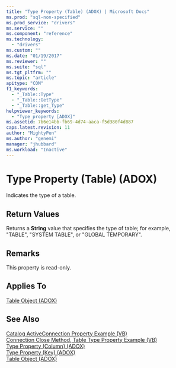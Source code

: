 ```yaml
---
title: "Type Property (Table) (ADOX) | Microsoft Docs"
ms.prod: "sql-non-specified"
ms.prod_service: "drivers"
ms.service: ""
ms.component: "reference"
ms.technology:
  - "drivers"
ms.custom: ""
ms.date: "01/19/2017"
ms.reviewer: ""
ms.suite: "sql"
ms.tgt_pltfrm: ""
ms.topic: "article"
apitype: "COM"
f1_keywords: 
  - "_Table::Type"
  - "_Table::GetType"
  - "_Table::get_Type"
helpviewer_keywords: 
  - "Type property [ADOX]"
ms.assetid: 7b6e14bb-fb69-4d74-aaca-f5d380f4d887
caps.latest.revision: 11
author: "MightyPen"
ms.author: "genemi"
manager: "jhubbard"
ms.workload: "Inactive"
---
```

# Type Property (Table) (ADOX)
Indicates the type of a table.  
  
## Return Values  
 Returns a **String** value that specifies the type of table; for example, "TABLE", "SYSTEM TABLE", or "GLOBAL TEMPORARY".  
  
## Remarks  
 This property is read-only.  
  
## Applies To  
 [Table Object (ADOX)](../../../ado/reference/adox-api/table-object-adox.md)  
  
## See Also  
 [Catalog ActiveConnection Property Example (VB)](../../../ado/reference/adox-api/catalog-activeconnection-property-example-vb.md)   
 [Connection Close Method, Table Type Property Example (VB)](../../../ado/reference/adox-api/connection-close-method-table-type-property-example-vb.md)   
 [Type Property (Column) (ADOX)](../../../ado/reference/adox-api/type-property-column-adox.md)   
 [Type Property (Key) (ADOX)](../../../ado/reference/adox-api/type-property-key-adox.md)   
 [Table Object (ADOX)](../../../ado/reference/adox-api/table-object-adox.md)
